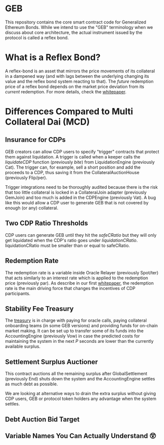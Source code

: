 # GEB

This repository contains the core smart contract code for Generalized Ethereum Bonds. While we intend to use the "GEB" terminology when we discuss about core architecture, the actual instrument issued by the protocol is called a reflex bond.

# What is a Reflex Bond?

A reflex-bond is an asset that mirrors the price movements of its collateral in a dampened way (and with lags between the underlying changing its value and the reflex bond system reacting to that). The _future_ redemption price of a reflex bond depends on the market price deviation from its _current_ redemption. For more details, check the [whitepaper](https://github.com/reflexer-labs/whitepapers/blob/master/rai.pdf).

# Differences Compared to Multi Collateral Dai (MCD)

## Insurance for CDPs

GEB creators can allow CDP users to specify "trigger" contracts that protect them against liquidation. A trigger is called when a keeper calls the *liquidateCDP* function (previously *bite*) from LiquidationEngine (previously Cat). The trigger can, for example, sell a short position and add the proceeds to a CDP, thus saving it from the CollateralAuctionHouse (previously Flip/per).

Trigger integrations need to be thoroughly audited because there is the risk that too little collateral is locked in a CollateralJoin adapter (previously GemJoin) and too much is added in the CDPEngine (previously Vat). A bug like this would allow a CDP user to generate GEB that is not covered by enough (or any) collateral.

## Two CDP Ratio Thresholds

CDP users can generate GEB until they hit the *safeCRatio* but they will only get liquidated when the CDP's ratio goes under *liquidationCRatio*. liquidationCRatio must be smaller than or equal to safeCRatio.

## Redemption Rate

The redemption rate is a variable inside Oracle Relayer (previously Spot/ter) that acts similarly to an interest rate which is applied to the redemption price (previously par). As describe in our first [whitepaper](https://github.com/reflexer-labs/whitepapers/blob/master/rai.pdf), the redemption rate is the main driving force that changes the incentives of CDP participants.

## Stability Fee Treasury

The [treasury](https://github.com/reflexer-labs/geb/blob/master/src/StabilityFeeTreasury.sol) is in charge with paying for oracle calls, paying collateral onboarding teams (in some GEB versions) and providing funds for on-chain market making. It can be set up to transfer some of its funds into the AccountingEngine (previously Vow) in case the predicted costs for maintaining the system in the next *P* seconds are lower than the currently available surplus.

## Settlement Surplus Auctioner

This contract auctions all the remaining surplus after GlobalSettlement (previously End) shuts down the system and the AccountingEngine settles as much debt as possible.

We are looking at alternative ways to drain the extra surplus without giving CDP users, GEB or protocol token holders any advantage when the system settles.

## Debt Auction Bid Target



## Variable Names You Can Actually Understand :astonished:

